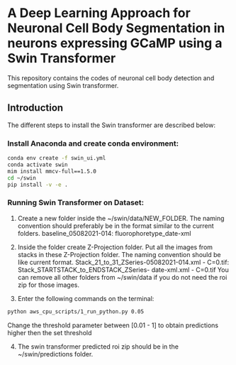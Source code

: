 # A Deep Learning Approach for Neuronal Cell Body Segmentation in neurons expressing GCaMP using a Swin Transformer

This repository contains the codes of neuronal cell body detection and segmentation using Swin transformer. 

## Introduction

The different steps to install the Swin transformer are described below:

### Install Anaconda and create conda environment:
```bash
conda env create -f swin_ui.yml
conda activate swin
mim install mmcv-full==1.5.0
cd ~/swin
pip install -v -e .
```
### Running Swin Transformer on Dataset:
1. Create a new folder inside the ~/swin/data/NEW_FOLDER. The naming convention should preferably be in the format similar to the current folders. 
baseline_05082021-014: fluorophoretype_date-xml

2. Inside the folder create Z-Projection folder. Put all the images from stacks in these Z-Projection folder. The naming convention should be like current format. 
Stack_21_to_31_ZSeries-05082021-014.xml - C=0.tif: Stack_STARTSTACK_to_ENDSTACK_ZSeries- date-xml.xml - C=0.tif
You can remove all other folders from ~/swin/data if you do not need the roi zip for those images.

3. Enter the following commands on the terminal:
```bash
python aws_cpu_scripts/1_run_python.py 0.05
```
Change the threshold parameter between [0.01 - 1] to obtain predictions higher then the set threshold

4. The swin transformer predicted roi zip should be in the ~/swin/predictions folder.
